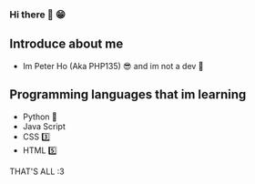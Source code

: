 ### Hi there 👋 😁

## Introduce about me
- Im Peter Ho (Aka PHP135) 😎 and im not a dev 🐧

## Programming languages that im learning
- Python 🐍
- Java Script
- CSS 3️⃣
- HTML 5️⃣

THAT'S ALL :3



